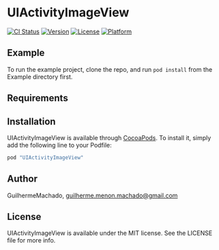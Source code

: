 # UIActivityImageView

[![CI Status](http://img.shields.io/travis/GuilhermeMachado/UIActivityImageView.svg?style=flat)](https://travis-ci.org/GuilhermeMachado/UIActivityImageView)
[![Version](https://img.shields.io/cocoapods/v/UIActivityImageView.svg?style=flat)](http://cocoapods.org/pods/UIActivityImageView)
[![License](https://img.shields.io/cocoapods/l/UIActivityImageView.svg?style=flat)](http://cocoapods.org/pods/UIActivityImageView)
[![Platform](https://img.shields.io/cocoapods/p/UIActivityImageView.svg?style=flat)](http://cocoapods.org/pods/UIActivityImageView)

## Example

To run the example project, clone the repo, and run `pod install` from the Example directory first.

## Requirements

## Installation

UIActivityImageView is available through [CocoaPods](http://cocoapods.org). To install
it, simply add the following line to your Podfile:

```ruby
pod "UIActivityImageView"
```

## Author

GuilhermeMachado, guilherme.menon.machado@gmail.com

## License

UIActivityImageView is available under the MIT license. See the LICENSE file for more info.
